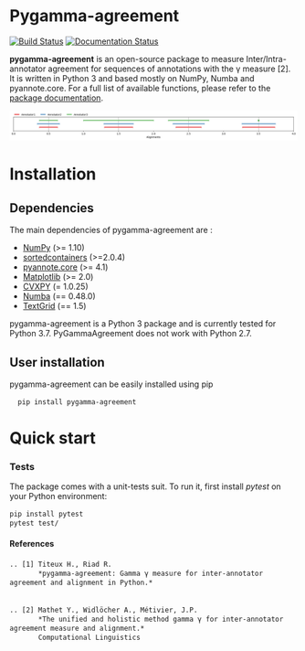 Pygamma-agreement
=============

[![Build Status](https://travis-ci.com/bootphon/pygamma-agreement.svg?branch=master?token=RBFAQCRfvbxdpaEByTFc&branch=master)](https://travis-ci.com/bootphon/pygamma-agreement/)
[![Documentation Status](https://readthedocs.org/projects/pygamma-agreement/badge/?version=latest)](https://pygamma-agreement.readthedocs.io/en/latest/?badge=latest)


**pygamma-agreement** is an open-source package to measure Inter/Intra-annotator 
agreement for sequences of annotations with the γ measure [2]. It is written in 
Python 3 and based mostly on NumPy, Numba and pyannote.core. For a full list of
 available functions, please refer to the [package documentation](https://pygamma-agreement.readthedocs.io/en/latest/).

![Alignment Example](docs/source/images/best_alignment.png)


Installation
============

Dependencies
------------

The main dependencies of pygamma-agreement are :

* [NumPy](https://numpy.org/>) (>= 1.10)
* [sortedcontainers](http://www.grantjenks.com/docs/sortedcontainers/>) (>=2.0.4)
* [pyannote.core](http://pyannote.github.io/pyannote-core/>) (>= 4.1)
* [Matplotlib](https://matplotlib.org/>) (>= 2.0)
* [CVXPY](https://www.cvxpy.org/>) (= 1.0.25)
* [Numba](https://numba.pydata.org/) (== 0.48.0)
* [TextGrid](https://github.com/kylebgorman/textgrid) (== 1.5)


pygamma-agreement is a Python 3 package and is currently tested for Python 3.7. 
PyGammaAgreement does not work with Python 2.7.

User installation
-----------------

pygamma-agreement can be easily installed using pip

```shell script
  pip install pygamma-agreement
```


Quick start
============


### Tests

The package comes with a unit-tests suit. To run it, first install *pytest* on your Python environment:

    pip install pytest
    pytest test/


#### References
    .. [1] Titeux H., Riad R.
           *pygamma-agreement: Gamma γ measure for inter-annotator agreement and alignment in Python.*
           

    .. [2] Mathet Y., Widlöcher A., Métivier, J.P.
           *The unified and holistic method gamma γ for inter-annotator agreement measure and alignment.*
           Computational Linguistics
           
